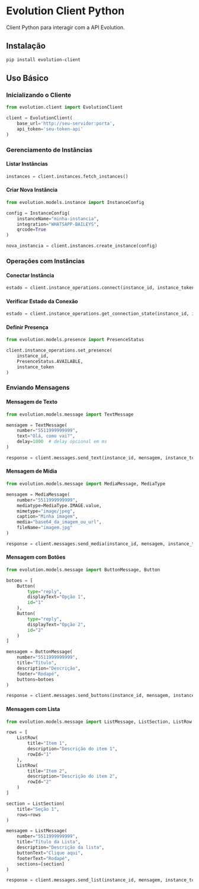 # Evolution Client Python

Client Python para interagir com a API Evolution.

## Instalação

```bash
pip install evolution-client
```

## Uso Básico

### Inicializando o Cliente

```python
from evolution.client import EvolutionClient

client = EvolutionClient(
    base_url='http://seu-servidor:porta',
    api_token='seu-token-api'
)
```

### Gerenciamento de Instâncias

#### Listar Instâncias
```python
instances = client.instances.fetch_instances()
```

#### Criar Nova Instância
```python
from evolution.models.instance import InstanceConfig

config = InstanceConfig(
    instanceName="minha-instancia",
    integration="WHATSAPP-BAILEYS",
    qrcode=True
)

nova_instancia = client.instances.create_instance(config)
```

### Operações com Instâncias

#### Conectar Instância
```python
estado = client.instance_operations.connect(instance_id, instance_token)
```

#### Verificar Estado da Conexão
```python
estado = client.instance_operations.get_connection_state(instance_id, instance_token)
```

#### Definir Presença
```python
from evolution.models.presence import PresenceStatus

client.instance_operations.set_presence(
    instance_id,
    PresenceStatus.AVAILABLE,
    instance_token
)
```

### Enviando Mensagens

#### Mensagem de Texto
```python
from evolution.models.message import TextMessage

mensagem = TextMessage(
    number="5511999999999",
    text="Olá, como vai?",
    delay=1000  # delay opcional em ms
)

response = client.messages.send_text(instance_id, mensagem, instance_token)
```

#### Mensagem de Mídia
```python
from evolution.models.message import MediaMessage, MediaType

mensagem = MediaMessage(
    number="5511999999999",
    mediatype=MediaType.IMAGE.value,
    mimetype="image/jpeg",
    caption="Minha imagem",
    media="base64_da_imagem_ou_url",
    fileName="imagem.jpg"
)

response = client.messages.send_media(instance_id, mensagem, instance_token)
```

#### Mensagem com Botões
```python
from evolution.models.message import ButtonMessage, Button

botoes = [
    Button(
        type="reply",
        displayText="Opção 1",
        id="1"
    ),
    Button(
        type="reply",
        displayText="Opção 2",
        id="2"
    )
]

mensagem = ButtonMessage(
    number="5511999999999",
    title="Título",
    description="Descrição",
    footer="Rodapé",
    buttons=botoes
)

response = client.messages.send_buttons(instance_id, mensagem, instance_token)
```

#### Mensagem com Lista
```python
from evolution.models.message import ListMessage, ListSection, ListRow

rows = [
    ListRow(
        title="Item 1",
        description="Descrição do item 1",
        rowId="1"
    ),
    ListRow(
        title="Item 2",
        description="Descrição do item 2",
        rowId="2"
    )
]

section = ListSection(
    title="Seção 1",
    rows=rows
)

mensagem = ListMessage(
    number="5511999999999",
    title="Título da Lista",
    description="Descrição da lista",
    buttonText="Clique aqui",
    footerText="Rodapé",
    sections=[section]
)

response = client.messages.send_list(instance_id, mensagem, instance_token)
```